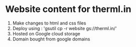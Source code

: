 Website content for therml.in
=============================

1. Make changes to html and css files
2. Deploy using : 'gsutil cp -r website gs://therml.in/'
3. Hosted on Google cloud storage
4. Domain bought from google domains
